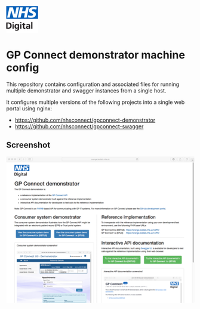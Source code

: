 <img src="nginx/html/nhs-digital-logo.png" height=72 />

# GP Connect demonstrator machine config

This repository contains configuration and associated files for running multiple demonstrator and swagger instances from a single host.

It configures multiple versions of the following projects into a single web portal using nginx:

- https://github.com/nhsconnect/gpconnect-demonstrator
- https://github.com/nhsconnect/gpconnect-swagger

## Screenshot

<img src="screenshot.png" />

